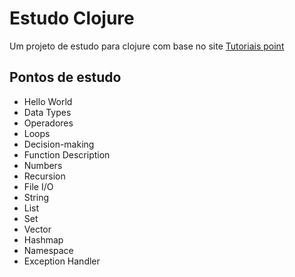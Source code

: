 # Estudo Clojure

Um projeto de estudo para clojure com base no site [Tutoriais point](https://www.tutorialspoint.com/clojure/)

## Pontos de estudo
* Hello World
* Data Types
* Operadores
* Loops
* Decision-making
* Function Description
* Numbers
* Recursion
* File I/O
* String
* List
* Set
* Vector
* Hashmap
* Namespace
* Exception Handler